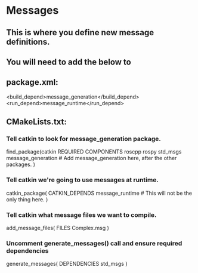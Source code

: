# Messages
## This is where you define new message definitions.
## You will need to add the below to 
## package.xml:
<build_depend>message_generation</build_depend>
<run_depend>message_runtime</run_depend>
## CMakeLists.txt:
### Tell catkin to look for message_generation package.
find_package(catkin REQUIRED COMPONENTS
    roscpp
    rospy
    std_msgs
    message_generation # Add message_generation here, after the other packages.
)
### Tell catkin we're going to use messages at runtime.
catkin_package(
    CATKIN_DEPENDS message_runtime  # This will not be the only thing here.
)
### Tell catkin what message files we want to compile.
add_message_files(
    FILES
    Complex.msg
)
### Uncomment generate_messages() call and ensure required dependencies
generate_messages(
    DEPENDENCIES
    std_msgs
)

